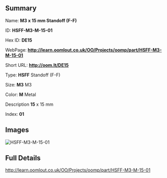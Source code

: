 

## Summary
 
Name: __M3 x 15 mm Standoff (F-F)__

ID: __HSFF-M3-M-15-01__

Hex ID: __DE15__

WebPage: __http://learn.oomlout.co.uk/OO/Projects/oomp/part/HSFF-M3-M-15-01__

Short URL: __http://oom.lt/DE15__


Type: __HSFF__ Standoff (F-F) 

Size: __M3__ M3 

Color: __M__ Metal 

Description __15__ x 15 mm 

Index: __01__


## Images
![HSFF-M3-M-15-01](http://oomlout.com/oomp-gen/parts/HSFF-M3-M-15-01/HSFF-M3-M-15-01_420.jpg)



## Full Details

 http://learn.oomlout.co.uk/OO/Projects/oomp/part/HSFF-M3-M-15-01














